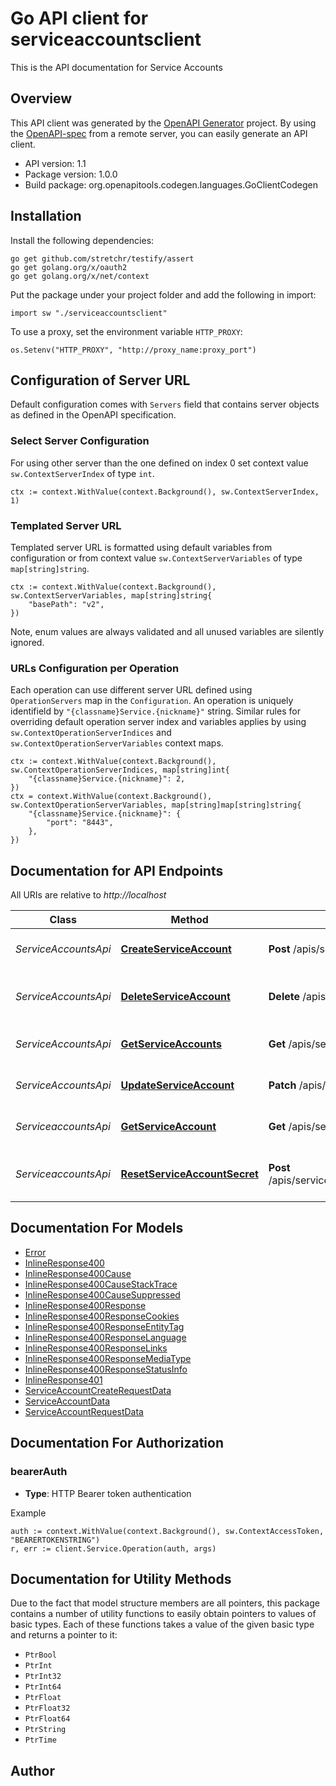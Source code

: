 # Go API client for serviceaccountsclient

This is the API documentation for Service Accounts

## Overview
This API client was generated by the [OpenAPI Generator](https://openapi-generator.tech) project.  By using the [OpenAPI-spec](https://www.openapis.org/) from a remote server, you can easily generate an API client.

- API version: 1.1
- Package version: 1.0.0
- Build package: org.openapitools.codegen.languages.GoClientCodegen

## Installation

Install the following dependencies:

```shell
go get github.com/stretchr/testify/assert
go get golang.org/x/oauth2
go get golang.org/x/net/context
```

Put the package under your project folder and add the following in import:

```golang
import sw "./serviceaccountsclient"
```

To use a proxy, set the environment variable `HTTP_PROXY`:

```golang
os.Setenv("HTTP_PROXY", "http://proxy_name:proxy_port")
```

## Configuration of Server URL

Default configuration comes with `Servers` field that contains server objects as defined in the OpenAPI specification.

### Select Server Configuration

For using other server than the one defined on index 0 set context value `sw.ContextServerIndex` of type `int`.

```golang
ctx := context.WithValue(context.Background(), sw.ContextServerIndex, 1)
```

### Templated Server URL

Templated server URL is formatted using default variables from configuration or from context value `sw.ContextServerVariables` of type `map[string]string`.

```golang
ctx := context.WithValue(context.Background(), sw.ContextServerVariables, map[string]string{
	"basePath": "v2",
})
```

Note, enum values are always validated and all unused variables are silently ignored.

### URLs Configuration per Operation

Each operation can use different server URL defined using `OperationServers` map in the `Configuration`.
An operation is uniquely identifield by `"{classname}Service.{nickname}"` string.
Similar rules for overriding default operation server index and variables applies by using `sw.ContextOperationServerIndices` and `sw.ContextOperationServerVariables` context maps.

```
ctx := context.WithValue(context.Background(), sw.ContextOperationServerIndices, map[string]int{
	"{classname}Service.{nickname}": 2,
})
ctx = context.WithValue(context.Background(), sw.ContextOperationServerVariables, map[string]map[string]string{
	"{classname}Service.{nickname}": {
		"port": "8443",
	},
})
```

## Documentation for API Endpoints

All URIs are relative to *http://localhost*

Class | Method | HTTP request | Description
------------ | ------------- | ------------- | -------------
*ServiceAccountsApi* | [**CreateServiceAccount**](docs/ServiceAccountsApi.md#createserviceaccount) | **Post** /apis/service_accounts/v1 | Create service account
*ServiceAccountsApi* | [**DeleteServiceAccount**](docs/ServiceAccountsApi.md#deleteserviceaccount) | **Delete** /apis/service_accounts/v1/{id} | Delete service account by id
*ServiceAccountsApi* | [**GetServiceAccounts**](docs/ServiceAccountsApi.md#getserviceaccounts) | **Get** /apis/service_accounts/v1 | List all service accounts
*ServiceAccountsApi* | [**UpdateServiceAccount**](docs/ServiceAccountsApi.md#updateserviceaccount) | **Patch** /apis/service_accounts/v1/{id} | Update service account
*ServiceaccountsApi* | [**GetServiceAccount**](docs/ServiceaccountsApi.md#getserviceaccount) | **Get** /apis/service_accounts/v1/{id} | Get service account by id
*ServiceaccountsApi* | [**ResetServiceAccountSecret**](docs/ServiceaccountsApi.md#resetserviceaccountsecret) | **Post** /apis/service_accounts/v1/{id}/resetSecret | Reset service account secret by id


## Documentation For Models

 - [Error](docs/Error.md)
 - [InlineResponse400](docs/InlineResponse400.md)
 - [InlineResponse400Cause](docs/InlineResponse400Cause.md)
 - [InlineResponse400CauseStackTrace](docs/InlineResponse400CauseStackTrace.md)
 - [InlineResponse400CauseSuppressed](docs/InlineResponse400CauseSuppressed.md)
 - [InlineResponse400Response](docs/InlineResponse400Response.md)
 - [InlineResponse400ResponseCookies](docs/InlineResponse400ResponseCookies.md)
 - [InlineResponse400ResponseEntityTag](docs/InlineResponse400ResponseEntityTag.md)
 - [InlineResponse400ResponseLanguage](docs/InlineResponse400ResponseLanguage.md)
 - [InlineResponse400ResponseLinks](docs/InlineResponse400ResponseLinks.md)
 - [InlineResponse400ResponseMediaType](docs/InlineResponse400ResponseMediaType.md)
 - [InlineResponse400ResponseStatusInfo](docs/InlineResponse400ResponseStatusInfo.md)
 - [InlineResponse401](docs/InlineResponse401.md)
 - [ServiceAccountCreateRequestData](docs/ServiceAccountCreateRequestData.md)
 - [ServiceAccountData](docs/ServiceAccountData.md)
 - [ServiceAccountRequestData](docs/ServiceAccountRequestData.md)


## Documentation For Authorization



### bearerAuth

- **Type**: HTTP Bearer token authentication

Example

```golang
auth := context.WithValue(context.Background(), sw.ContextAccessToken, "BEARERTOKENSTRING")
r, err := client.Service.Operation(auth, args)
```


## Documentation for Utility Methods

Due to the fact that model structure members are all pointers, this package contains
a number of utility functions to easily obtain pointers to values of basic types.
Each of these functions takes a value of the given basic type and returns a pointer to it:

* `PtrBool`
* `PtrInt`
* `PtrInt32`
* `PtrInt64`
* `PtrFloat`
* `PtrFloat32`
* `PtrFloat64`
* `PtrString`
* `PtrTime`

## Author



